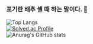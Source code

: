 ### 포기란 배추 셀 때 하는 말이다. 👋

![Top Langs](https://github-readme-stats.vercel.app/api/top-langs/?username=JangDongyul123&layout=compact&theme=tokyonight)
<br>
[![Solved.ac Profile](http://mazassumnida.wtf/api/v2/generate_badge?boj=lillliiliii)](https://solved.ac/lillliiliii/)
<br>
![Anurag's GitHub stats](https://github-readme-stats.vercel.app/api?username=JangDongyul123&show_icons=true&theme=radical)


<!--

**JangDongyul123/JangDongyul123** is a ✨ _special_ ✨ repository because its `README.md` (this file) appears on your GitHub profile.

Here are some ideas to get you started:

- 🔭 I’m currently working on ...
- 🌱 I’m currently learning ...
- 👯 I’m looking to collaborate on ...
- 🤔 I’m looking for help with ...
- 💬 Ask me about ...
- 📫 How to reach me: ...
- 😄 Pronouns: ...
- ⚡ Fun fact: ...
-->
